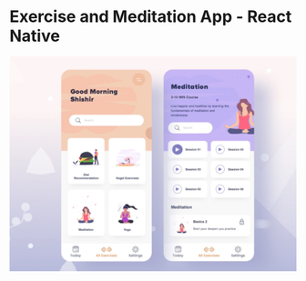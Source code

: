 # Exercise and Meditation App - React Native

![App UI](app/assets/images/mediation_dribble_02_2x_4x.png)
